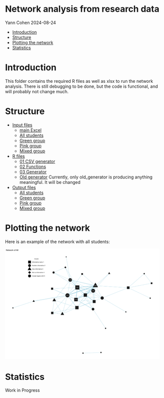 # Network analysis from research data
Yann Cohen
2024-08-24

- [Introduction](#introduction)
- [Structure](#structure)
- [Plotting the network](#plotting-the-network)
- [Statistics](#statistics)

# Introduction

This folder contains the required R files as well as xlsx to run the
network analysis. There is still debugging to be done, but the code is
functional, and will probably not change much.

# Structure

- [Input files](input%20files/)
  - [main Excel](input%20files/matrixcorrect.xlsx)
  - [All students](input%20files/all.csv)
  - [Green group](input%20files/greens.csv)
  - [Pink group](input%20files/pinks.csv)
  - [Mixed group](input%20files/hetero.csv)
- [R files](R%20files/)
  - [01 CSV generator](R%20files/01%20csv%20from%20xlsx.R)
  - [02 Functions](R%20files/02%20functions.R)
  - [03 Generator](R%20files/03%20generator.R)
  - [Old generator](R%20files/old%20generator.R) Currently, only
    old_generator is producing anything meaningful. It will be changed
- [Output files](output%20files/)
  - [All students](output%20files/net_all.png)
  - [Green group](output%20files/net_greens.png)
  - [Pink group](output%20files/net_pinks.png)
  - [Mixed group](output%20files/net_hetero.png)

# Plotting the network

Here is an example of the network with all students:

![](output%20files/net_all.png)

# Statistics

Work in Progress
